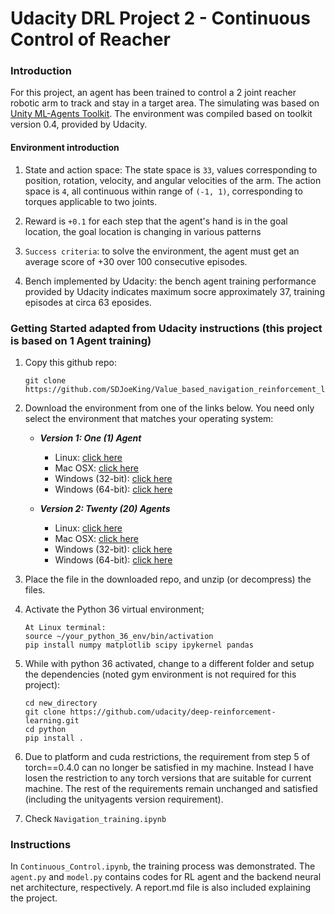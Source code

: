 # Udacity DRL Project 2 - Continuous Control of Reacher

### Introduction

For this project, an agent has been trained to control a 2 joint reacher robotic arm to track and stay in a target area. The simulating was based on [Unity ML-Agents Toolkit](https://github.com/Unity-Technologies/ml-agents). The environment was compiled based on toolkit version 0.4, provided by Udacity.

#### Environment introduction
1. State and action space: The state space is `33`, values corresponding to position, rotation, velocity, and angular velocities of the arm. The action space is `4`, all continuous within range of `(-1, 1)`, corresponding to torques applicable to two joints.

2. Reward is `+0.1` for each step that the agent's hand is in the goal location, the goal location is changing in various patterns
3. `Success criteria`: to solve the environment, the agent must get an average score of +30 over 100 consecutive episodes.
4. Bench implemented by Udacity: the bench agent training performance provided by Udacity indicates maximum socre approximately 37, training episodes at circa 63 eposides. 

### Getting Started adapted from Udacity instructions (this project is based on 1 Agent training)

1. Copy this github repo:   
    ```
    git clone https://github.com/SDJoeKing/Value_based_navigation_reinforcement_learning.git
    ```
3.  Download the environment from one of the links below.  You need only select the environment that matches your operating system:

    - **_Version 1: One (1) Agent_**
        - Linux: [click here](https://s3-us-west-1.amazonaws.com/udacity-drlnd/P2/Reacher/one_agent/Reacher_Linux.zip)
        - Mac OSX: [click here](https://s3-us-west-1.amazonaws.com/udacity-drlnd/P2/Reacher/one_agent/Reacher.app.zip)
        - Windows (32-bit): [click here](https://s3-us-west-1.amazonaws.com/udacity-drlnd/P2/Reacher/one_agent/Reacher_Windows_x86.zip)
        - Windows (64-bit): [click here](https://s3-us-west-1.amazonaws.com/udacity-drlnd/P2/Reacher/one_agent/Reacher_Windows_x86_64.zip)

    - **_Version 2: Twenty (20) Agents_**
        - Linux: [click here](https://s3-us-west-1.amazonaws.com/udacity-drlnd/P2/Reacher/Reacher_Linux.zip)
        - Mac OSX: [click here](https://s3-us-west-1.amazonaws.com/udacity-drlnd/P2/Reacher/Reacher.app.zip)
        - Windows (32-bit): [click here](https://s3-us-west-1.amazonaws.com/udacity-drlnd/P2/Reacher/Reacher_Windows_x86.zip)
        - Windows (64-bit): [click here](https://s3-us-west-1.amazonaws.com/udacity-drlnd/P2/Reacher/Reacher_Windows_x86_64.zip)
    
2. Place the file in the downloaded repo, and unzip (or decompress) the files. 
3. Activate the Python 36 virtual environment;
    ```
    At Linux terminal:
    source ~/your_python_36_env/bin/activation
    pip install numpy matplotlib scipy ipykernel pandas
    ```
5. While with python 36 activated, change to a different folder and setup the dependencies (noted gym environment is not required for this project):
     ```
    cd new_directory
    git clone https://github.com/udacity/deep-reinforcement-learning.git
    cd python
    pip install .
    ```
5. Due to platform and cuda restrictions, the requirement from step 5 of torch==0.4.0 can no longer be satisfied in my machine. Instead I have losen the restriction to any torch versions that are suitable for current machine. The rest of the requirements remain unchanged and satisfied (including the unityagents version requirement). 
6. Check `Navigation_training.ipynb`

### Instructions
In `Continuous_Control.ipynb`, the training process was demonstrated. The `agent.py` and `model.py` contains codes for RL agent and the backend neural net architecture, respectively.  A report.md file is also included explaining the project.

